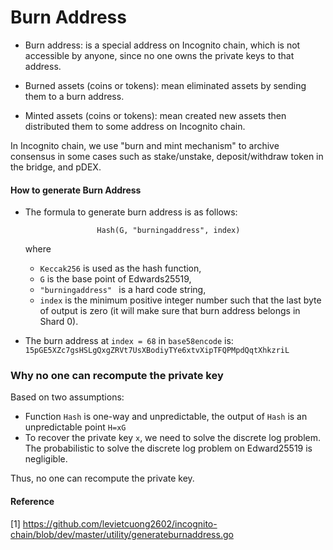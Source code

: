 # Burn Address


* Burn address: is a special address on Incognito chain, which is not accessible by anyone, since no one owns the private keys to that address.

* Burned assets (coins or tokens): mean eliminated assets by sending them to a burn address.

* Minted assets (coins or tokens): mean created new assets then distributed them to some address on Incognito chain.

In Incognito chain, we use "burn and mint mechanism" to archive consensus in some cases such as stake/unstake, deposit/withdraw token in the bridge, and pDEX.
  
#### How to generate Burn Address
* The formula to generate burn address is as follows:

                      Hash(G, "burningaddress", index)

    where 
    * ```Keccak256``` is used as the hash function,
    * ```G``` is the base point of Edwards25519,
    * ```"burningaddress" ``` is a hard code string, 
    * ```index``` is the minimum positive integer number such that the last byte of output is zero (it will make sure that burn address belongs in Shard 0).
   
* The burn address at ```index = 68``` in ```base58encode``` is:
```15pGE5XZc7gsHSLgQxgZRVt7UsXBodiyTYe6xtvXipTFQPMpdQqtXhkzriL```

### Why no one can recompute the private key

Based on two assumptions:
* Function ```Hash```  is one-way and unpredictable, the output of ```Hash```  is an unpredictable point ```H=xG```
* To recover the private key ```x```, we need to solve the discrete log problem. The probabilistic to solve the discrete log problem on Edward25519 is negligible. 

Thus, no one can recompute the private key.  
 
#### Reference
[1] https://github.com/levietcuong2602/incognito-chain/blob/dev/master/utility/generateburnaddress.go
